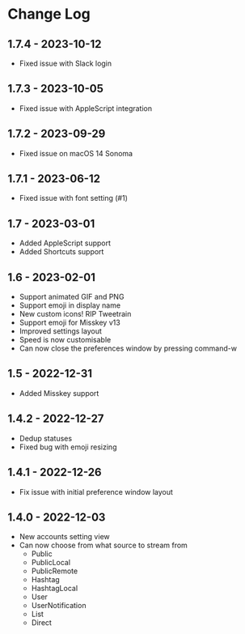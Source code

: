 # Change Log

## 1.7.4 - 2023-10-12

- Fixed issue with Slack login

## 1.7.3 - 2023-10-05

- Fixed issue with AppleScript integration

## 1.7.2 - 2023-09-29

- Fixed issue on macOS 14 Sonoma

## 1.7.1 - 2023-06-12

- Fixed issue with font setting (#1)

## 1.7 - 2023-03-01

- Added AppleScript support
- Added Shortcuts support

## 1.6 - 2023-02-01

- Support animated GIF and PNG
- Support emoji in display name
- New custom icons! RIP Tweetrain
- Support emoji for Misskey v13
- Improved settings layout
- Speed is now customisable
- Can now close the preferences window by pressing command-w

## 1.5 - 2022-12-31

- Added Misskey support

## 1.4.2 - 2022-12-27

- Dedup statuses
- Fixed bug with emoji resizing

## 1.4.1 - 2022-12-26

- Fix issue with initial preference window layout

## 1.4.0 - 2022-12-03

- New accounts setting view
- Can now choose from what source to stream from
  - Public
  - PublicLocal
  - PublicRemote
  - Hashtag
  - HashtagLocal
  - User
  - UserNotification
  - List
  - Direct
